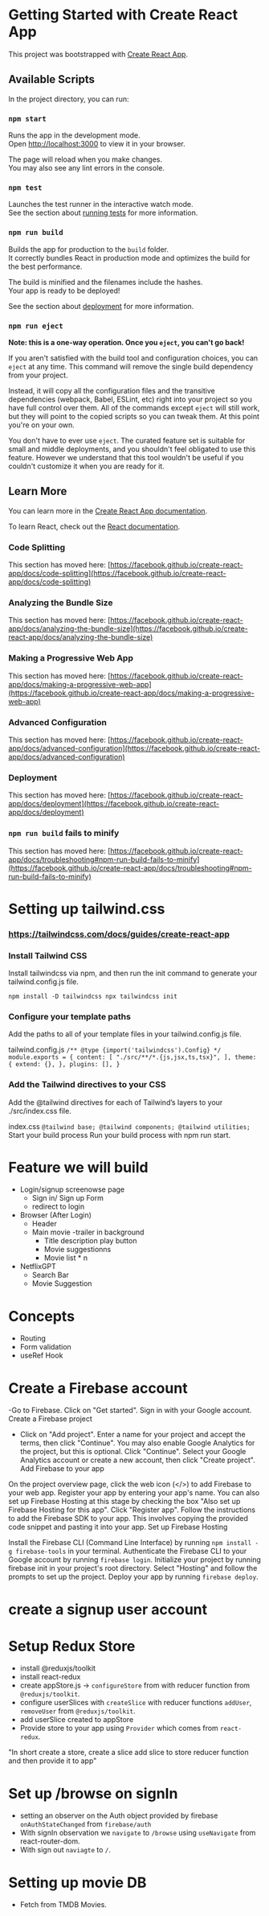 # Getting Started with Create React App

This project was bootstrapped with [Create React App](https://github.com/facebook/create-react-app).

## Available Scripts

In the project directory, you can run:

### `npm start`

Runs the app in the development mode.\
Open [http://localhost:3000](http://localhost:3000) to view it in your browser.

The page will reload when you make changes.\
You may also see any lint errors in the console.

### `npm test`

Launches the test runner in the interactive watch mode.\
See the section about [running tests](https://facebook.github.io/create-react-app/docs/running-tests) for more information.

### `npm run build`

Builds the app for production to the `build` folder.\
It correctly bundles React in production mode and optimizes the build for the best performance.

The build is minified and the filenames include the hashes.\
Your app is ready to be deployed!

See the section about [deployment](https://facebook.github.io/create-react-app/docs/deployment) for more information.

### `npm run eject`

**Note: this is a one-way operation. Once you `eject`, you can't go back!**

If you aren't satisfied with the build tool and configuration choices, you can `eject` at any time. This command will remove the single build dependency from your project.

Instead, it will copy all the configuration files and the transitive dependencies (webpack, Babel, ESLint, etc) right into your project so you have full control over them. All of the commands except `eject` will still work, but they will point to the copied scripts so you can tweak them. At this point you're on your own.

You don't have to ever use `eject`. The curated feature set is suitable for small and middle deployments, and you shouldn't feel obligated to use this feature. However we understand that this tool wouldn't be useful if you couldn't customize it when you are ready for it.

## Learn More

You can learn more in the [Create React App documentation](https://facebook.github.io/create-react-app/docs/getting-started).

To learn React, check out the [React documentation](https://reactjs.org/).

### Code Splitting

This section has moved here: [https://facebook.github.io/create-react-app/docs/code-splitting](https://facebook.github.io/create-react-app/docs/code-splitting)

### Analyzing the Bundle Size

This section has moved here: [https://facebook.github.io/create-react-app/docs/analyzing-the-bundle-size](https://facebook.github.io/create-react-app/docs/analyzing-the-bundle-size)

### Making a Progressive Web App

This section has moved here: [https://facebook.github.io/create-react-app/docs/making-a-progressive-web-app](https://facebook.github.io/create-react-app/docs/making-a-progressive-web-app)

### Advanced Configuration

This section has moved here: [https://facebook.github.io/create-react-app/docs/advanced-configuration](https://facebook.github.io/create-react-app/docs/advanced-configuration)

### Deployment

This section has moved here: [https://facebook.github.io/create-react-app/docs/deployment](https://facebook.github.io/create-react-app/docs/deployment)

### `npm run build` fails to minify

This section has moved here: [https://facebook.github.io/create-react-app/docs/troubleshooting#npm-run-build-fails-to-minify](https://facebook.github.io/create-react-app/docs/troubleshooting#npm-run-build-fails-to-minify)


# Setting up tailwind.css

### https://tailwindcss.com/docs/guides/create-react-app


### Install Tailwind CSS
Install tailwindcss via npm, and then run the init command to generate your tailwind.config.js file.

`
    npm install -D tailwindcss
    npx tailwindcss init
`


### Configure your template paths
Add the paths to all of your template files in your tailwind.config.js file.

tailwind.config.js
`
    /** @type {import('tailwindcss').Config} */
    module.exports = {
    content: [
        "./src/**/*.{js,jsx,ts,tsx}",
    ],
    theme: {
        extend: {},
    },
    plugins: [],
    }
`

### Add the Tailwind directives to your CSS
Add the @tailwind directives for each of Tailwind’s layers to your ./src/index.css file.

index.css
`
    @tailwind base;
    @tailwind components;
    @tailwind utilities;
`
Start your build process
Run your build process with npm run start.


# Feature we will build

- Login/signup screenowse page
    - Sign in/ Sign up Form
    - redirect to login
- Browser (After Login)
    - Header
    - Main movie
        -trailer in background
        - Title description play button
        - Movie suggestionns 
        - Movie list * n
- NetflixGPT
    - Search Bar
    - Movie Suggestion

# Concepts

- Routing
- Form validation
- useRef Hook

# Create a Firebase account

-Go to Firebase.
    Click on "Get started".
    Sign in with your Google account.
    Create a Firebase project

- Click on "Add project".
    Enter a name for your project and accept the terms, then click "Continue".
    You may also enable Google Analytics for the project, but this is optional. Click "Continue".
    Select your Google Analytics account or create a new account, then click "Create project".
    Add Firebase to your app

On the project overview page, click the web icon (</>) to add Firebase to your web app.
Register your app by entering your app's name. You can also set up Firebase Hosting at this stage by checking the box "Also set up Firebase Hosting for this app". Click "Register app".
Follow the instructions to add the Firebase SDK to your app. This involves copying the provided code snippet and pasting it into your app.
Set up Firebase Hosting

Install the Firebase CLI (Command Line Interface) by running `npm install -g firebase-tools` in your terminal.
Authenticate the Firebase CLI to your Google account by running `firebase login`.
Initialize your project by running firebase init in your project's root directory. Select "Hosting" and follow the prompts to set up the project.
Deploy your app by running `firebase deploy`.


# create a signup user account


# Setup Redux Store
- install @reduxjs/toolkit
- install react-redux
- create appStore.js -> `configureStore` from  with reducer function from `@reduxjs/toolkit`.
- configure userSlices with `createSlice` with reducer functions `addUser`, `removeUser` from `@reduxjs/toolkit`.
- add userSlice created to appStore
- Provide store to your app using `Provider` which comes from `react-redux`.

"In short create a store, create a slice add slice to store reducer function and then provide it to app" 

# Set up /browse on signIn
- setting an observer on the Auth object provided by firebase `onAuthStateChanged` from `firebase/auth`
- With signIn observation we `navigate` to `/browse` using `useNavigate` from react-router-dom.
- With sign out `naviagte` to `/`.

# Setting up movie DB
- Fetch from TMDB Movies.
